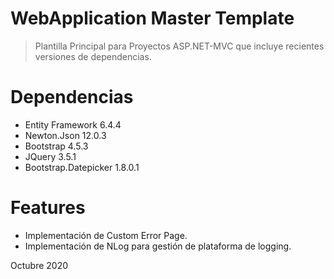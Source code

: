 ﻿# WebApplication Master Template
> Plantilla Principal para Proyectos ASP.NET-MVC que incluye recientes versiones de dependencias.

# Dependencias

  - Entity Framework 6.4.4
  - Newton.Json 12.0.3
  - Bootstrap 4.5.3
  - JQuery 3.5.1
  - Bootstrap.Datepicker 1.8.0.1

# Features

  - Implementación de Custom Error Page.
  - Implementación de NLog para gestión de plataforma de logging.

Octubre 2020